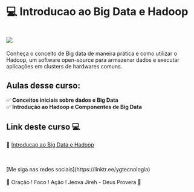 # 💻   Introducao ao Big Data e Hadoop

<h1>
   <img src="https://i.ibb.co/jg0qdDP/882FE017.jpg" border="0">
</h1>

Conheça o conceito de Big data de maneira prática e como utilizar o Hadoop, um software open-source para armazenar dados e executar aplicações em clusters de hardwares comuns.

## Aulas desse curso:
✅ **Conceitos iniciais sobre dados e Big Data**<br>
✅ **Introdução ao Hadoop e Componentes de Big Data**<br>

## Link deste curso  💻

 🎯 <a href="https://digitalinnovation.one/cursos/introducao-ao-big-data-e-hadoop?ref=certificate/882FE017" target="_blank">Introducao ao Big Data e Hadoop</a>

<br>
<br>
[Me siga nas redes sociais](https://linktr.ee/ygtecnologia)
<br>
<br> 
🙏 Oração ! Foco ! Ação ! Jeova Jireh - Deus Provera 🙏  
